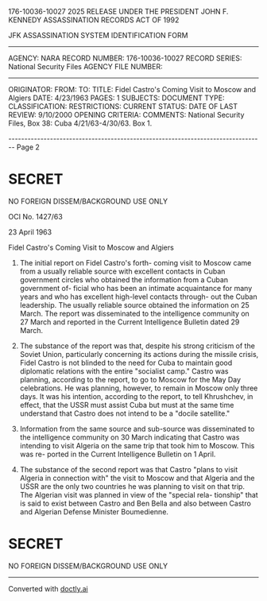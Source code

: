 176-10036-10027 2025 RELEASE UNDER THE PRESIDENT JOHN F. KENNEDY ASSASSINATION RECORDS ACT OF 1992

JFK ASSASSINATION SYSTEM
IDENTIFICATION FORM

---------------------------------------------------------------------------------------------------------------------------

AGENCY: NARA
RECORD NUMBER: 176-10036-10027
RECORD SERIES: National Security Files
AGENCY FILE NUMBER:

---------------------------------------------------------------------------------------------------------------------------

ORIGINATOR:
FROM:
TO:
TITLE: Fidel Castro's Coming Visit to Moscow and Algiers
DATE: 4/23/1963
PAGES: 1
SUBJECTS:
DOCUMENT TYPE:
CLASSIFICATION:
RESTRICTIONS:
CURRENT STATUS:
DATE OF LAST REVIEW: 9/10/2000
OPENING CRITERIA:
COMMENTS: National Security Files, Box 38: Cuba 4/21/63-4/30/63. Box 1.


-------------------------------------------------------------------------------- Page 2

# SECRET

NO FOREIGN DISSEM/BACKGROUND USE ONLY

OCI No. 1427/63

23 April 1963

Fidel Castro's Coming Visit to Moscow and Algiers

1.  The initial report on Fidel Castro's forth- coming visit to Moscow came from a usually reliable source with excellent contacts in Cuban government circles who obtained the information from a Cuban government of- ficial who has been an intimate acquaintance for many years and who has excellent high-level contacts through- out the Cuban leadership. The usually reliable source obtained the information on 25 March. The report was disseminated to the intelligence community on 27 March and reported in the Current Intelligence Bulletin dated 29 March.

2.  The substance of the report was that, despite his strong criticism of the Soviet Union, particularly concerning its actions during the missile crisis, Fidel Castro is not blinded to the need for Cuba to maintain good diplomatic relations with the entire "socialist camp." Castro was planning, according to the report, to go to Moscow for the May Day celebrations. He was planning, however, to remain in Moscow only three days. It was his intention, according to the report, to tell Khrushchev, in effect, that the USSR must assist Cuba but must at the same time understand that Castro does not intend to be a "docile satellite."

3.  Information from the same source and sub-source was disseminated to the intelligence community on 30 March indicating that Castro was intending to visit Algeria on the same trip that took him to Moscow. This was re- ported in the Current Intelligence Bulletin on 1 April.

4.  The substance of the second report was that Castro "plans to visit Algeria in connection with" the visit to Moscow and that Algeria and the USSR are the only two countries he was planning to visit on that trip. The Algerian visit was planned in view of the "special rela- tionship" that is said to exist between Castro and Ben Bella and also between Castro and Algerian Defense Minister Boumedienne.

# SECRET

NO FOREIGN DISSEM/BACKGROUND USE ONLY


---
Converted with [doctly.ai](https://doctly.ai)